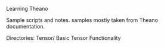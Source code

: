 Learning Theano

Sample scripts and notes. samples mostly taken from Theano documentation.

Directories:
Tensor/ Basic Tensor Functionality
